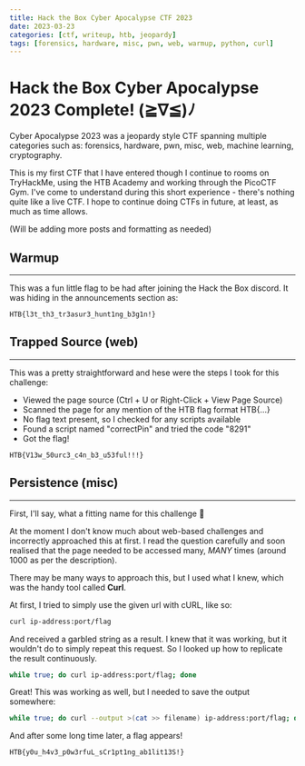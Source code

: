 ```yaml
---
title: Hack the Box Cyber Apocalypse CTF 2023
date: 2023-03-23 
categories: [ctf, writeup, htb, jeopardy]
tags: [forensics, hardware, misc, pwn, web, warmup, python, curl]
---
```


# Hack the Box Cyber Apocalypse 2023 Complete! (≧∇≦)ﾉ

Cyber Apocalypse 2023 was a jeopardy style CTF spanning multiple categories such as: forensics, hardware, pwn, misc, web, machine learning, cryptography.

This is my first CTF that I have entered though I continue to rooms on TryHackMe, using the HTB Academy and working through the PicoCTF Gym.
I've come to understand during this short experience - there's nothing quite like a live CTF. I hope to continue doing CTFs in future, at least, as much as time allows.

(Will be adding more posts and formatting as needed)


## Warmup

-------------------------

This was a fun little flag to be had after joining the Hack the Box discord. It was hiding in the announcements section as:

``` text
HTB{l3t_th3_tr3asur3_hunt1ng_b3g1n!}
```

## Trapped Source (web)
--------------------

This was a pretty straightforward and hese were the steps I took for this challenge:

- Viewed the page source (Ctrl + U or Right-Click + View Page Source)
- Scanned the page for any mention of the HTB flag format HTB{...}
- No flag text present, so I checked for any scripts available
- Found a script named "correctPin" and tried the code "8291"
- Got the flag! 


``` text
HTB{V13w_50urc3_c4n_b3_u53ful!!!}
```


## Persistence (misc)
-------------------

First, I'll say, what a fitting name for this challenge 🤣

At the moment I don't know much about web-based challenges and incorrectly approached this at first. I read the question carefully and soon realised that the page needed to be accessed many, *MANY*  times (around 1000 as per the description).

There may be many ways to approach this, but I used what I knew, which was the handy tool called **Curl**.

At first, I tried to simply use the given url with cURL, like so:

``` bash
curl ip-address:port/flag
```

And received a garbled string as a result. I knew that it was working, but it wouldn't do to simply repeat this request. So I looked up how to replicate the result continuously.

``` bash
while true; do curl ip-address:port/flag; done 
```

Great! This was working as well, but I needed to save the output somewhere:

``` bash
while true; do curl --output >(cat >> filename) ip-address:port/flag; done 
```

And after some long time later, a flag appears!

``` text
HTB{y0u_h4v3_p0w3rfuL_sCr1pt1ng_ab1lit13S!}
```